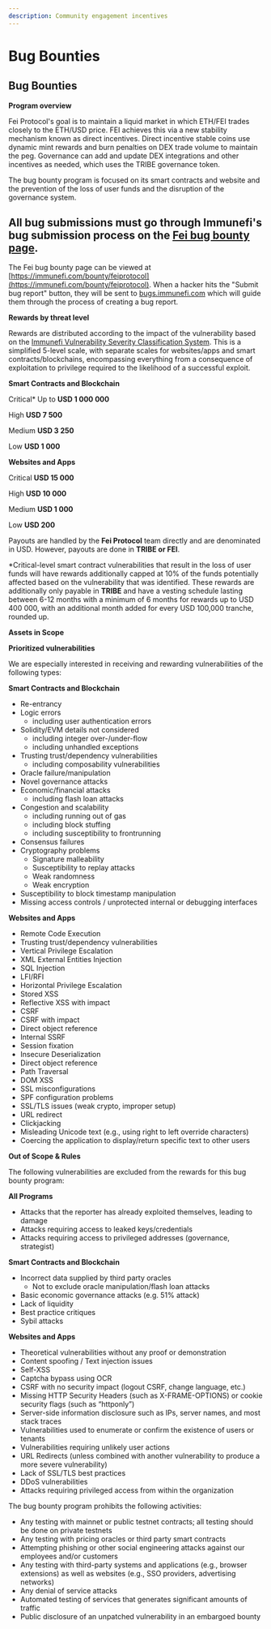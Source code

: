 ```yaml
---
description: Community engagement incentives
---
```


# Bug Bounties

## Bug Bounties

**Program overview**

Fei Protocol's goal is to maintain a liquid market in which ETH/FEI trades closely to the ETH/USD price. FEI achieves this via a new stability mechanism known as direct incentives. Direct incentive stable coins use dynamic mint rewards and burn penalties on DEX trade volume to maintain the peg. Governance can add and update DEX integrations and other incentives as needed, which uses the TRIBE governance token.

The bug bounty program is focused on its smart contracts and website and the prevention of the loss of user funds and the disruption of the governance system.

## All bug submissions must go through Immunefi's bug submission process on the [Fei bug bounty page](https://immunefi.com/bounty/feiprotocol).

The Fei bug bounty page can be viewed at [https://immunefi.com/bounty/feiprotocol](https://immunefi.com/bounty/feiprotocol). When a hacker hits the "Submit bug report" button, they will be sent to [bugs.immunefi.com](https://bugs.immunefi.com/) which will guide them through the process of creating a bug report.

**Rewards by threat level**

Rewards are distributed according to the impact of the vulnerability based on the [Immunefi Vulnerability Severity Classification System](https://immunefi.com/severity-system/). This is a simplified 5-level scale, with separate scales for websites/apps and smart contracts/blockchains, encompassing everything from a consequence of exploitation to privilege required to the likelihood of a successful exploit.

**Smart Contracts and Blockchain**

Critical\* Up to **USD 1 000 000**

High **USD 7 500**

Medium **USD 3 250**

Low **USD 1 000**

**Websites and Apps**

Critical **USD 15 000**

High **USD 10 000**

Medium **USD 1 000**

Low **USD 200**

Payouts are handled by the **Fei Protocol** team directly and are denominated in USD. However, payouts are done in **TRIBE or FEI**.

\*Critical-level smart contract vulnerabilities that result in the loss of user funds will have rewards additionally capped at 10% of the funds potentially affected based on the vulnerability that was identified. These rewards are additionally only payable in **TRIBE** and have a vesting schedule lasting between 6-12 months with a minimum of 6 months for rewards up to USD 400 000, with an additional month added for every USD 100,000 tranche, rounded up.

**Assets in Scope**

**Prioritized vulnerabilities**

We are especially interested in receiving and rewarding vulnerabilities of the following types:

**Smart Contracts and Blockchain**

* Re-entrancy
* Logic errors
  * including user authentication errors
* Solidity/EVM details not considered
  * including integer over-/under-flow
  * including unhandled exceptions
* Trusting trust/dependency vulnerabilities
  * including composability vulnerabilities
* Oracle failure/manipulation
* Novel governance attacks
* Economic/financial attacks
  * including flash loan attacks
* Congestion and scalability
  * including running out of gas
  * including block stuffing
  * including susceptibility to frontrunning
* Consensus failures
* Cryptography problems
  * Signature malleability
  * Susceptibility to replay attacks
  * Weak randomness
  * Weak encryption
* Susceptibility to block timestamp manipulation
* Missing access controls / unprotected internal or debugging interfaces

**Websites and Apps**

* Remote Code Execution
* Trusting trust/dependency vulnerabilities
* Vertical Privilege Escalation
* XML External Entities Injection
* SQL Injection
* LFI/RFI
* Horizontal Privilege Escalation
* Stored XSS
* Reflective XSS with impact
* CSRF
* CSRF with impact
* Direct object reference
* Internal SSRF
* Session fixation
* Insecure Deserialization
* Direct object reference
* Path Traversal
* DOM XSS
* SSL misconfigurations
* SPF configuration problems
* SSL/TLS issues \(weak crypto, improper setup\)
* URL redirect
* Clickjacking
* Misleading Unicode text \(e.g., using right to left override characters\)
* Coercing the application to display/return specific text to other users

**Out of Scope & Rules**

The following vulnerabilities are excluded from the rewards for this bug bounty program:

**All Programs**

* Attacks that the reporter has already exploited themselves, leading to damage
* Attacks requiring access to leaked keys/credentials
* Attacks requiring access to privileged addresses \(governance, strategist\)

**Smart Contracts and Blockchain**

* Incorrect data supplied by third party oracles
  * Not to exclude oracle manipulation/flash loan attacks
* Basic economic governance attacks \(e.g. 51% attack\)
* Lack of liquidity
* Best practice critiques
* Sybil attacks

**Websites and Apps**

* Theoretical vulnerabilities without any proof or demonstration
* Content spoofing / Text injection issues
* Self-XSS
* Captcha bypass using OCR
* CSRF with no security impact \(logout CSRF, change language, etc.\)
* Missing HTTP Security Headers \(such as X-FRAME-OPTIONS\) or cookie security flags \(such as “httponly”\)
* Server-side information disclosure such as IPs, server names, and most stack traces
* Vulnerabilities used to enumerate or confirm the existence of users or tenants
* Vulnerabilities requiring unlikely user actions
* URL Redirects \(unless combined with another vulnerability to produce a more severe vulnerability\)
* Lack of SSL/TLS best practices
* DDoS vulnerabilities
* Attacks requiring privileged access from within the organization

The bug bounty program prohibits the following activities:

* Any testing with mainnet or public testnet contracts; all testing should be done on private testnets
* Any testing with pricing oracles or third party smart contracts
* Attempting phishing or other social engineering attacks against our employees and/or customers
* Any testing with third-party systems and applications \(e.g., browser extensions\) as well as websites \(e.g., SSO providers, advertising networks\)
* Any denial of service attacks
* Automated testing of services that generates significant amounts of traffic
* Public disclosure of an unpatched vulnerability in an embargoed bounty

